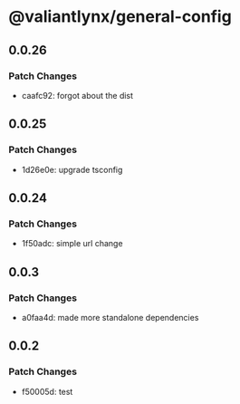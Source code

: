# @valiantlynx/general-config

## 0.0.26

### Patch Changes

- caafc92: forgot about the dist

## 0.0.25

### Patch Changes

- 1d26e0e: upgrade tsconfig

## 0.0.24

### Patch Changes

- 1f50adc: simple url change

## 0.0.3

### Patch Changes

- a0faa4d: made more standalone dependencies

## 0.0.2

### Patch Changes

- f50005d: test
